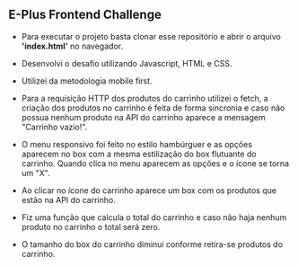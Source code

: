 ## E-Plus Frontend Challenge

- Para executar o projeto basta clonar esse repositório e abrir o arquivo **'index.html'** no navegador.

- Desenvolvi o desafio utilizando Javascript, HTML e CSS.
- Utilizei da metodologia mobile first.
- Para a requisição HTTP dos produtos do carrinho utilizei o fetch, a criação dos produtos no carrinho é feita de forma sincronia e caso não possua nenhum produto na API do carrinho aparece a mensagem "Carrinho vazio!".
- O menu responsivo foi feito no estilo hambúrguer e as opções aparecem no box com a mesma estilização do box flutuante do carrinho. Quando clica no menu aparecem as opções e o ícone se torna um "X".
- Ao clicar no ícone do carrinho aparece um box com os produtos que estão na API do carrinho.
- Fiz uma função que calcula o total do carrinho e caso não haja nenhum produto no carrinho o total será zero.
- O tamanho do box do carrinho diminui conforme retira-se produtos do carrinho.
